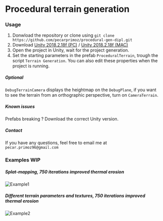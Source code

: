 # Procedural terrain generation
### Usage
1. Donwload the repository or clone using `git clone https://github.com/pecarprimoz/procedural-gen-dipl.git` 
2. Download [Unity 2018.2.18f 
(PC)](https://unity3d.com/get-unity/download?thank-you=update&download_nid=59169&os=Win) / [Unity 2018.2.18f 
(MAC)](https://unity3d.com/get-unity/download?thank-you=update&download_nid=59169&os=Mac)
3. Open the project in Unity, wait for the project generation.
4. Set the starting parameters in the prefab `ProceduralTerrain`, trough the script `Terrain Generation`. You 
can also edit these properties when the project is running.
##### Optional
`DebugTerrainCamera` displays the heightmap on the `DebugPlane`, if you want to see the terrain from an 
orthographic perspective, turn on `CameraTerrain`.
##### Known issues
Prefabs breaking ? Download the correct Unity version.
##### Contact
If you have any questions, feel free to email me at `pecar.primoz96@gmail.com`
### Examples WIP
##### Splat-mapping, 750 iterations improved thermal erosion
![Example1](https://raw.githubusercontent.com/pecarprimoz/procedural-gen-dipl/master/Screens/ex1.png)
##### Different terrain parameters and textures, 750 iterations improved thermal erosion
![Example2](https://raw.githubusercontent.com/pecarprimoz/procedural-gen-dipl/master/Screens/ex2.png)
